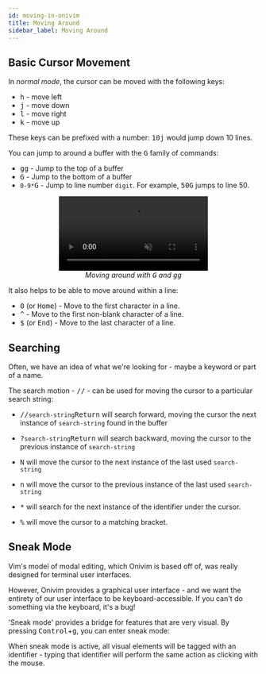 ```yaml
---
id: moving-in-onivim
title: Moving Around
sidebar_label: Moving Around
---
```


## Basic Cursor Movement

In _normal mode_, the cursor can be moved with the following keys:

- <kbd>h</kbd> - move left
- <kbd>j</kbd> - move down
- <kbd>l</kbd> - move right
- <kbd>k</kbd> - move up

These keys can be prefixed with a number: <kbd>1</kbd><kbd>0</kbd><kbd>j</kbd> would jump down 10 lines.

You can jump to around a buffer with the <kbd>G</kbd> family of commands:

- <kbd>g</kbd><kbd>g</kbd> - Jump to the top of a buffer
- <kbd>G</kbd> - Jump to the bottom of a buffer
- <kbd>`0-9*`</kbd><kbd>G</kbd> - Jump to line number `digit`. For example, <kbd>5</kbd><kbd>0</kbd><kbd>G</kbd> jumps to line 50.

<center>
	<figure>
		<video autoplay loop muted playsinline>
			<source src="/vid/demo-gg.mp4" type="video/mp4">
			<source src="/vid/demo-gg.webm" type="video/webm">
		</video>
		<figcaption>
			<i>
				Moving around with <kbd>G</kbd> and <kbd>g</kbd><kbd>g</kbd>
			</i>
			</figcaption>
	</figure>
</center>

It also helps to be able to move around within a line:

- <kbd>0</kbd> (or <kbd>Home</kbd>) - Move to the first character in a line.
- <kbd>^</kbd> - Move to the first non-blank character of a line.
- <kbd>$</kbd> (or <kbd>End</kbd>) - Move to the last character of a line.

## Searching

Often, we have an idea of what we're looking for - maybe a keyword or part of a name. 

The search motion - <kbd>//</kbd> - can be used for moving the cursor to a particular search string:

- <kbd>//</kbd>`search-string`<kbd>Return</kbd> will search forward, moving the cursor the next instance of `search-string` found in the buffer
- <kbd>?</kbd>`search-string`<kbd>Return</kbd> will search backward, moving the cursor to the previous instance of `search-string`
- <kbd>N</kbd> will move the cursor to the next instance of the last used `search-string`
- <kbd>n</kbd> will move the cursor to the previous instance of the last used `search-string`

- <kbd>*</kbd> will search for the next instance of the identifier under the cursor.
- <kbd>%</kbd> will move the cursor to a matching bracket.

## Sneak Mode

Vim's model of modal editing, which Onivim is based off of, was really designed for terminal user interfaces. 

However, Onivim provides a graphical user interface - and we want the entirety of our user interface to be keyboard-accessible. If you can't do something via the keyboard, it's a bug!

'Sneak mode' provides a bridge for features that are very visual. By pressing <kbd>Control</kbd>+<kbd>g</kbd>, you can enter sneak mode:

When sneak mode is active, all visual elements will be tagged with an identifier - typing that identifier will perform the same action as clicking with the mouse.


